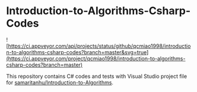 # Introduction-to-Algorithms-Csharp-Codes

![https://ci.appveyor.com/api/projects/status/github/qcmiao1998/introduction-to-algorithms-csharp-codes?branch=master&svg=true](https://ci.appveyor.com/project/qcmiao1998/introduction-to-algorithms-csharp-codes?branch=master)

This repository contains C# codes and tests with Visual Studio project file for [samaritanhu/Introduction-to-Algorithms](https://github.com/samaritanhu/Introduction-to-Algorithms).
